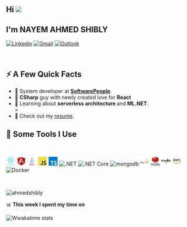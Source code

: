 ## Hi <a href="https://www.gautamkrishnar.com/"><img src="https://media.giphy.com/media/hvRJCLFzcasrR4ia7z/giphy.gif" width="25px"></a> 
## I'm NAYEM AHMED SHIBLY


[![Linkedin](https://img.shields.io/badge/-LinkedIn-blue?style=flat&logo=Linkedin&logoColor=white)](https://www.linkedin.com/in/nayem-ahmed-shibly/)
[![Gmail](https://img.shields.io/badge/-Gmail-c14438?style=flat&logo=Gmail&logoColor=white)](mailto:siblee77@gmail.com)
[![Outlook](https://img.shields.io/badge/-Outlook-0078D4?style=flat&logo=Microsoft-Outlook&logoColor=white)](mailto:siblee77@outlook.com)

&nbsp;

<h2>⚡️ A Few Quick Facts</h2>
<ul>
<li>📙 System developer at <a href="https://www.softwarepeople.biz/"><strong>SoftwarePeople</strong></a>.</li> 
<li>🔭 <strong>CSharp</strong> guy with newly created love for <strong>React</strong> </li>
<li>🧐 Learning about <strong>serverless architecture </strong> and <strong>ML.NET</strong>.</li>>
<li>📙 Check out my <a href="https://ahmedshibly.github.io/resume/">resume</a>.</li>
</ul>

<h2>🚀 Some Tools I Use</h2>

&nbsp;

<p align="left">
<img src="https://raw.githubusercontent.com/devicons/devicon/master/icons/react/react-original-wordmark.svg" alt="react" width="25" height="25" />
<img src="https://raw.githubusercontent.com/devicons/devicon/master/icons/angularjs/angularjs-original.svg" alt="angular-js" width="25" height="25" />
<img src="https://raw.githubusercontent.com/devicons/devicon/master/icons/java/java-original-wordmark.svg" alt="java" width="25" height="25" />
<img src="https://raw.githubusercontent.com/devicons/devicon/master/icons/javascript/javascript-original.svg" alt="javascript" width="25" height="25" />
<img src="https://raw.githubusercontent.com/devicons/devicon/master/icons/typescript/typescript-original.svg" alt="typescript" width="25" height="25" />
<img src="https://cdn.worldvectorlogo.com/logos/dot-net-core-7.svg" alt=".NET" width="25" height="25" />
<img src="https://upload.wikimedia.org/wikipedia/commons/thumb/a/a3/.NET_Logo.svg/800px-.NET_Logo.svg.png" alt=".NET Core" width="25" height="25" />
<img src="https://cdn.worldvectorlogo.com/logos/mongodb-icon-1.svg" alt="mongodb" width="25" height="25" />
<img src="https://raw.githubusercontent.com/devicons/devicon/master/icons/mysql/mysql-original-wordmark.svg" alt="mysql" width="25" height="25" />
<img src="https://raw.githubusercontent.com/devicons/devicon/master/icons/redis/redis-original-wordmark.svg" alt="redis" width="25" height="25" />
<img src="https://raw.githubusercontent.com/devicons/devicon/master/icons/nodejs/nodejs-original-wordmark.svg" alt="nodejs" width="25" height="25" />
<img src="https://raw.githubusercontent.com/github/explore/80688e429a7d4ef2fca1e82350fe8e3517d3494d/topics/aws/aws.png" alt="aws" width="25" height="25" />
<img src="https://cdn.worldvectorlogo.com/logos/docker-3.svg" alt="Docker" width="25" height="25" />

</p>

&nbsp;

<img src="https://github-readme-stats.vercel.app/api?username=ahmedshibly&show_icons=true&count_private=true" alt="ahmedshibly" />


📊 **This week I spent my time on**

![Wwakatime stats](https://github-readme-stats.vercel.app/api/wakatime?username=ahmedshibly&layout=compact&hide_title=true&hide_border=true)
